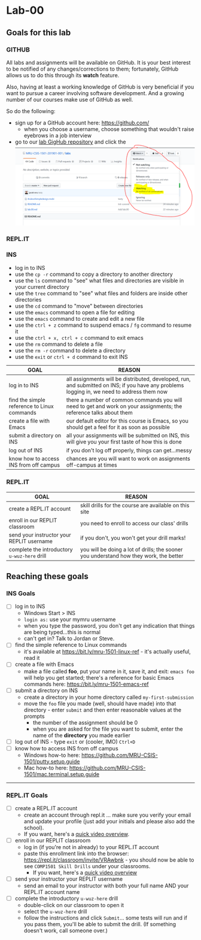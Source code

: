 # Lab-00

## Goals for this lab

### GITHUB

All labs and assignments will be available on GitHub. It is your best interest to be notified of any changes/corrections to them; fortunately, GitHub allows us to do this through its **watch** feature.

Also, having at least a working knowledge of GitHub is very beneficial if you want to pursue a career involving software development. And a growing number of our courses make use of GitHub as well.

So do the following:

- sign up for a GitHub account here: https://github.com/
  - when you choose a username, choose something that wouldn't raise eyebrows in a job interview
- go to our [lab GigHub repository](https://github.com/MRU-CSIS-1501-201901-001/labs) and click the ![screenshot](https://github.com/MRU-CSIS-1501-201901-001/labs/blob/master/images/lab.00.00.PNG)

### <span>REPL.IT</span>

### INS

- log in to INS
- use the `cp -r` command to copy a directory to another directory
- use the `ls` command to "see" what files and directories are visible in your current directory
- use the `tree` command to "see" what files and folders are inside other directories
- use the `cd` command to "move" between directories
- use the `emacs` command to open a file for editing
- use the `emacs` command to create and edit a new file
- use the `ctrl + z` command to suspend emacs / `fg` command to resume it
- use the `ctrl + x, ctrl + c` command to exit emacs
- use the `rm` command to delete a file
- use the `rm -r` command to delete a directory
- use the `exit` or `ctrl + d` command to exit INS

| GOAL                                        | REASON                                                                                                                                      |
| ------------------------------------------- | ------------------------------------------------------------------------------------------------------------------------------------------- |
| log in to INS                               | all assignments will be distributed, developed, run, and submitted on INS; if you have any problems logging in, we need to address them now |
| find the simple reference to Linux commands | there a number of common commands you will need to get and work on your assignments; the reference talks about them                         |
| create a file with Emacs                    | our default editor for this course is Emacs, so you should get a feel for it as soon as possible                                            |
| submit a directory on INS                   | all your assignments will be submitted on INS, this will give you your first taste of how this is done                                      |
| log out of INS                              | if you don't log off properly, things can get...messy                                                                                       |
| know how to access INS from off campus      | chances are you will want to work on assignments off-campus at times                                                                        |

### <span>REPL.IT</span>

| GOAL                                         | REASON                                                                                 |
| -------------------------------------------- | -------------------------------------------------------------------------------------- |
| create a REPL.IT account                     | skill drills for the course are available on this site                                 |
| enroll in our REPLIT classroom               | you need to enroll to access our class' drills                                         |
| send your instructor your REPLIT username    | if you don't, you won't get your drill marks!                                          |
| complete the introductory `u-wuz-here` drill | you will be doing a lot of drills; the sooner you understand how they work, the better |

## Reaching these goals

### INS Goals

- [ ] log in to INS
  - Windows Start > INS
  - `login as:` use your mymru username
  - when you type the password, you don't get any indication that things are being typed...this is normal
  - can't get in? Talk to Jordan or Steve.
- [ ] find the simple reference to Linux commands
  - it's available at https://bit.ly/mru-1501-linux-ref - it's actually useful, read it
- [ ] create a file with Emacs
  - make a file called **foo**, put your name in it, save it, and exit: `emacs foo` will help you get started; there's a reference for basic Emacs commands here: https://bit.ly/mru-1501-emacs-ref
- [ ] submit a directory on INS
  - create a directory in your home directory called `my-first-submission`
  - move the `foo` file you made (well, should have made) into that directory - enter `submit` and then enter reasonable values at the prompts
    - the number of the assignment should be 0
    - when you are asked for the file you want to submit, enter the name of the **directory** you made earlier
- [ ] log out of INS - type `exit` or (cooler, IMO) `Ctrl+D`
- [ ] know how to access INS from off campus
  - Windows how-to here: https://github.com/MRU-CSIS-1501/putty.setup.guide
  - Mac how-to here: https://github.com/MRU-CSIS-1501/mac.terminal.setup.guide

---

### REPL.IT Goals

- [ ] create a REPL.IT account
  - create an account through repl.it ... make sure you verify your email and update your profile (just add your initials and please also add the school).
  - If you want, here's a [quick video overview](https://drive.google.com/a/mtroyal.ca/file/d/1K-dHMREkC4_z_U5b7k4HUBLe0q8m3p5z/view?usp=sharing).
- [ ] enroll in our REPLIT classroom
  - log in (if you're not in already) to your REPL.IT account
  - paste this enrollment link into the browser: https://repl.it/classroom/invite/VRAwbnk - you should now be able to see `COMP1501 Skill Drills` under your classrooms.
    - If you want, here's a [quick video overview](https://drive.google.com/a/mtroyal.ca/file/d/1PqeRqn1-mPn2MYpNsPgWWP-SP_vnRxqf/view?usp=sharing)
- [ ] send your instructor your REPLIT username
  - send an email to your instructor with both your full name AND your REPL.IT account name
- [ ] complete the introductory `u-wuz-here` drill
  - double-click on our classroom to open it
  - select the `u-wuz-here` drill
  - follow the instructions and click `Submit`... some tests will run and if you pass them, you'll be able to submit the drill. (If something doesn't work, call someone over.)
